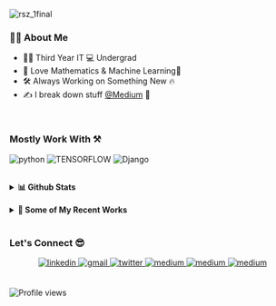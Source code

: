![rsz_1final](https://user-images.githubusercontent.com/45713796/98446702-4809e480-2145-11eb-86cb-b83abdff0a1c.png)


### 👨‍💻 About Me
- 👨‍🎓 Third Year IT 💻 Undergrad 
- 💜 Love Mathematics & Machine Learning🤖
- 🛠  Always Working on Something New 🔥
- ✍ I break down stuff [@Medium](https://medium.com/@praful.mohanan) 🤠
<br>



### Mostly Work With ⚒

![python](https://img.shields.io/badge/-python-black?style=for-the-badge&logo=python&logoColor=blue) ![TENSORFLOW](https://img.shields.io/badge/-tensorflow-orange?style=for-the-badge&logo=tensorflow&logoColor=white) ![Django](https://img.shields.io/badge/-django-darkgreen?style=for-the-badge&logo=django&logoColor=white)

<br>



<details>
  <summary><b>📊 Github Stats</b></summary>
  <p align="center"> <img src="https://github-readme-stats.vercel.app/api?username=Praful932&count_private=true&show_icons=true&include_all_commits=true" alt="Praful Mohanan | Stats" />
</details>

<br>

<details>
<summary><b>🧐 Some of My Recent Works</b></summary>
<img src="https://github-readme-stats.vercel.app/api/pin/?username=Praful932&repo=Edutopia&show_icons=true&theme=vue"> <img src="https://github-readme-stats.vercel.app/api/pin/?username=Praful932&repo=EverythingEV&show_icons=true&theme=vue">
</details>

<br>

### Let's Connect 😎

<div align="center">
 <a href="https://www.linkedin.com/in/praful-mohanan-26615873/" target="_blank">
<img src=https://img.shields.io/badge/linkedin-%231E77B5.svg?&style=for-the-badge&logo=linkedin&logoColor=white alt=linkedin style="margin-bottom: 5px;" />
</a>

<a href="mailto:praful.mohanan@gmail.com" target="_blank">
<img src=https://img.shields.io/badge/-Drop%20A%20Hi!-black?style=for-the-badge&logo=gmail&logoColor=white" alt=gmail style="margin-bottom: 5px;" />
</a>
<a href="https://twitter.com/PrafulMohanan" target="_blank">
<img src=https://img.shields.io/badge/twitter-%2300acee.svg?&style=for-the-badge&logo=twitter&logoColor=white alt=twitter style="margin-bottom: 5px;" />
</a>
<a href="https://medium.com/@praful.mohanan" target="_blank">
<img src=https://img.shields.io/badge/medium-%23292929.svg?&style=for-the-badge&logo=medium&logoColor=white alt=medium style="margin-bottom: 5px;" />
</a>  
<a href="https://steamcommunity.com/id/SinizterChill" target="_blank">
<img src=https://img.shields.io/badge/steam-%23292929.svg?&style=for-the-badge&logo=steam&logoColor=white alt=medium style="margin-bottom: 5px;" />
</a>  
<a href="https://myanimelist.net/profile/SinizterChill" target="_blank">
<img src=https://img.shields.io/badge/mal-%23292929.svg?&style=for-the-badge&logo=&logoColor=white alt=medium style="margin-bottom: 5px;" />
</a>  
</div>  

<br>

![Profile views](https://gpvc.arturio.dev/Praful932)



